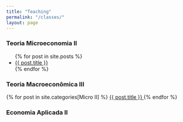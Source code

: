 ```yaml
---
title: "Teaching"
permalink: "/classes/"
layout: page
---
```



### Teoria Microeconomia II

<ul>
  {% for post in site.posts %}
    <li>
      <a href="{{ post.url }}">{{ post.title }}</a>
    </li>
  {% endfor %}
</ul>



### Teoria Macroeconômica III

{% for post in site.categories[Micro II] %}
    <a href="{{ post.url | absolute_url }}">
      {{ post.title }}
    </a>
{% endfor %}


### Economia Aplicada II
